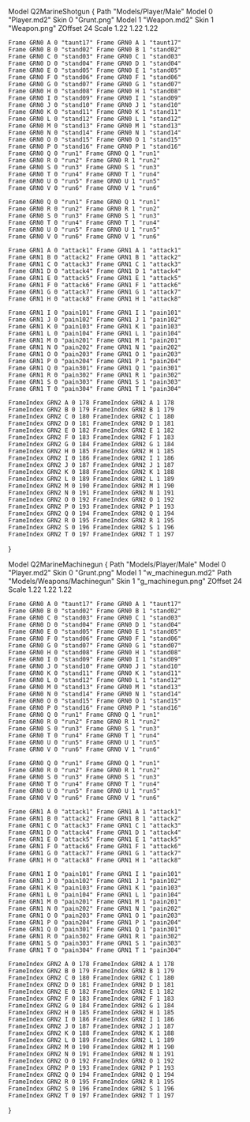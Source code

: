 Model Q2MarineShotgun
{
	Path "Models/Player/Male"
	Model 0 "Player.md2"
	Skin 0 "Grunt.png"
	Model 1 "Weapon.md2"
	Skin 1 "Weapon.png"
	ZOffset 24
	Scale 1.22 1.22 1.22
	
	Frame GRN0 A 0 "taunt17" Frame GRN0 A 1 "taunt17"
	Frame GRN0 B 0 "stand02" Frame GRN0 B 1 "stand02"
	Frame GRN0 C 0 "stand03" Frame GRN0 C 1 "stand03"
	Frame GRN0 D 0 "stand04" Frame GRN0 D 1 "stand04"
	Frame GRN0 E 0 "stand05" Frame GRN0 E 1 "stand05"
	Frame GRN0 F 0 "stand06" Frame GRN0 F 1 "stand06"
	Frame GRN0 G 0 "stand07" Frame GRN0 G 1 "stand07"
	Frame GRN0 H 0 "stand08" Frame GRN0 H 1 "stand08"
	Frame GRN0 I 0 "stand09" Frame GRN0 I 1 "stand09"
	Frame GRN0 J 0 "stand10" Frame GRN0 J 1 "stand10"
	Frame GRN0 K 0 "stand11" Frame GRN0 K 1 "stand11"
	Frame GRN0 L 0 "stand12" Frame GRN0 L 1 "stand12"
	Frame GRN0 M 0 "stand13" Frame GRN0 M 1 "stand13"
	Frame GRN0 N 0 "stand14" Frame GRN0 N 1 "stand14"
	Frame GRN0 O 0 "stand15" Frame GRN0 O 1 "stand15"
	Frame GRN0 P 0 "stand16" Frame GRN0 P 1 "stand16"
	Frame GRN0 Q 0 "run1" Frame GRN0 Q 1 "run1"
	Frame GRN0 R 0 "run2" Frame GRN0 R 1 "run2"
	Frame GRN0 S 0 "run3" Frame GRN0 S 1 "run3"
	Frame GRN0 T 0 "run4" Frame GRN0 T 1 "run4"
	Frame GRN0 U 0 "run5" Frame GRN0 U 1 "run5"
	Frame GRN0 V 0 "run6" Frame GRN0 V 1 "run6"
	
	Frame GRN0 Q 0 "run1" Frame GRN0 Q 1 "run1"
	Frame GRN0 R 0 "run2" Frame GRN0 R 1 "run2"
	Frame GRN0 S 0 "run3" Frame GRN0 S 1 "run3"
	Frame GRN0 T 0 "run4" Frame GRN0 T 1 "run4"
	Frame GRN0 U 0 "run5" Frame GRN0 U 1 "run5"
	Frame GRN0 V 0 "run6" Frame GRN0 V 1 "run6"
	
	Frame GRN1 A 0 "attack1" Frame GRN1 A 1 "attack1"
	Frame GRN1 B 0 "attack2" Frame GRN1 B 1 "attack2"
	Frame GRN1 C 0 "attack3" Frame GRN1 C 1 "attack3"
	Frame GRN1 D 0 "attack4" Frame GRN1 D 1 "attack4"
	Frame GRN1 E 0 "attack5" Frame GRN1 E 1 "attack5"
	Frame GRN1 F 0 "attack6" Frame GRN1 F 1 "attack6"
	Frame GRN1 G 0 "attack7" Frame GRN1 G 1 "attack7"
	Frame GRN1 H 0 "attack8" Frame GRN1 H 1 "attack8"
	
	Frame GRN1 I 0 "pain101" Frame GRN1 I 1 "pain101"
	Frame GRN1 J 0 "pain102" Frame GRN1 J 1 "pain102"
	Frame GRN1 K 0 "pain103" Frame GRN1 K 1 "pain103"
	Frame GRN1 L 0 "pain104" Frame GRN1 L 1 "pain104"
	Frame GRN1 M 0 "pain201" Frame GRN1 M 1 "pain201"
	Frame GRN1 N 0 "pain202" Frame GRN1 N 1 "pain202"
	Frame GRN1 O 0 "pain203" Frame GRN1 O 1 "pain203"
	Frame GRN1 P 0 "pain204" Frame GRN1 P 1 "pain204"
	Frame GRN1 Q 0 "pain301" Frame GRN1 Q 1 "pain301"
	Frame GRN1 R 0 "pain302" Frame GRN1 R 1 "pain302"
	Frame GRN1 S 0 "pain303" Frame GRN1 S 1 "pain303"
	Frame GRN1 T 0 "pain304" Frame GRN1 T 1 "pain304"
	
	FrameIndex GRN2 A 0 178 FrameIndex GRN2 A 1 178
	FrameIndex GRN2 B 0 179 FrameIndex GRN2 B 1 179
	FrameIndex GRN2 C 0 180 FrameIndex GRN2 C 1 180
	FrameIndex GRN2 D 0 181 FrameIndex GRN2 D 1 181
	FrameIndex GRN2 E 0 182 FrameIndex GRN2 E 1 182
	FrameIndex GRN2 F 0 183 FrameIndex GRN2 F 1 183
	FrameIndex GRN2 G 0 184 FrameIndex GRN2 G 1 184
	FrameIndex GRN2 H 0 185 FrameIndex GRN2 H 1 185
	FrameIndex GRN2 I 0 186 FrameIndex GRN2 I 1 186
	FrameIndex GRN2 J 0 187 FrameIndex GRN2 J 1 187
	FrameIndex GRN2 K 0 188 FrameIndex GRN2 K 1 188
	FrameIndex GRN2 L 0 189 FrameIndex GRN2 L 1 189
	FrameIndex GRN2 M 0 190 FrameIndex GRN2 M 1 190
	FrameIndex GRN2 N 0 191 FrameIndex GRN2 N 1 191
	FrameIndex GRN2 O 0 192 FrameIndex GRN2 O 1 192
	FrameIndex GRN2 P 0 193 FrameIndex GRN2 P 1 193
	FrameIndex GRN2 Q 0 194 FrameIndex GRN2 Q 1 194
	FrameIndex GRN2 R 0 195 FrameIndex GRN2 R 1 195
	FrameIndex GRN2 S 0 196 FrameIndex GRN2 S 1 196
	FrameIndex GRN2 T 0 197 FrameIndex GRN2 T 1 197
}

Model Q2MarineMachinegun
{
	Path "Models/Player/Male"
	Model 0 "Player.md2"
	Skin 0 "Grunt.png"
	Model 1 "w_machinegun.md2"
	Path "Models/Weapons/Machinegun"
	Skin 1 "g_machinegun.png"
	ZOffset 24
	Scale 1.22 1.22 1.22
	
	Frame GRN0 A 0 "taunt17" Frame GRN0 A 1 "taunt17"
	Frame GRN0 B 0 "stand02" Frame GRN0 B 1 "stand02"
	Frame GRN0 C 0 "stand03" Frame GRN0 C 1 "stand03"
	Frame GRN0 D 0 "stand04" Frame GRN0 D 1 "stand04"
	Frame GRN0 E 0 "stand05" Frame GRN0 E 1 "stand05"
	Frame GRN0 F 0 "stand06" Frame GRN0 F 1 "stand06"
	Frame GRN0 G 0 "stand07" Frame GRN0 G 1 "stand07"
	Frame GRN0 H 0 "stand08" Frame GRN0 H 1 "stand08"
	Frame GRN0 I 0 "stand09" Frame GRN0 I 1 "stand09"
	Frame GRN0 J 0 "stand10" Frame GRN0 J 1 "stand10"
	Frame GRN0 K 0 "stand11" Frame GRN0 K 1 "stand11"
	Frame GRN0 L 0 "stand12" Frame GRN0 L 1 "stand12"
	Frame GRN0 M 0 "stand13" Frame GRN0 M 1 "stand13"
	Frame GRN0 N 0 "stand14" Frame GRN0 N 1 "stand14"
	Frame GRN0 O 0 "stand15" Frame GRN0 O 1 "stand15"
	Frame GRN0 P 0 "stand16" Frame GRN0 P 1 "stand16"
	Frame GRN0 Q 0 "run1" Frame GRN0 Q 1 "run1"
	Frame GRN0 R 0 "run2" Frame GRN0 R 1 "run2"
	Frame GRN0 S 0 "run3" Frame GRN0 S 1 "run3"
	Frame GRN0 T 0 "run4" Frame GRN0 T 1 "run4"
	Frame GRN0 U 0 "run5" Frame GRN0 U 1 "run5"
	Frame GRN0 V 0 "run6" Frame GRN0 V 1 "run6"
	
	Frame GRN0 Q 0 "run1" Frame GRN0 Q 1 "run1"
	Frame GRN0 R 0 "run2" Frame GRN0 R 1 "run2"
	Frame GRN0 S 0 "run3" Frame GRN0 S 1 "run3"
	Frame GRN0 T 0 "run4" Frame GRN0 T 1 "run4"
	Frame GRN0 U 0 "run5" Frame GRN0 U 1 "run5"
	Frame GRN0 V 0 "run6" Frame GRN0 V 1 "run6"
	
	Frame GRN1 A 0 "attack1" Frame GRN1 A 1 "attack1"
	Frame GRN1 B 0 "attack2" Frame GRN1 B 1 "attack2"
	Frame GRN1 C 0 "attack3" Frame GRN1 C 1 "attack3"
	Frame GRN1 D 0 "attack4" Frame GRN1 D 1 "attack4"
	Frame GRN1 E 0 "attack5" Frame GRN1 E 1 "attack5"
	Frame GRN1 F 0 "attack6" Frame GRN1 F 1 "attack6"
	Frame GRN1 G 0 "attack7" Frame GRN1 G 1 "attack7"
	Frame GRN1 H 0 "attack8" Frame GRN1 H 1 "attack8"
	
	Frame GRN1 I 0 "pain101" Frame GRN1 I 1 "pain101"
	Frame GRN1 J 0 "pain102" Frame GRN1 J 1 "pain102"
	Frame GRN1 K 0 "pain103" Frame GRN1 K 1 "pain103"
	Frame GRN1 L 0 "pain104" Frame GRN1 L 1 "pain104"
	Frame GRN1 M 0 "pain201" Frame GRN1 M 1 "pain201"
	Frame GRN1 N 0 "pain202" Frame GRN1 N 1 "pain202"
	Frame GRN1 O 0 "pain203" Frame GRN1 O 1 "pain203"
	Frame GRN1 P 0 "pain204" Frame GRN1 P 1 "pain204"
	Frame GRN1 Q 0 "pain301" Frame GRN1 Q 1 "pain301"
	Frame GRN1 R 0 "pain302" Frame GRN1 R 1 "pain302"
	Frame GRN1 S 0 "pain303" Frame GRN1 S 1 "pain303"
	Frame GRN1 T 0 "pain304" Frame GRN1 T 1 "pain304"
	
	FrameIndex GRN2 A 0 178 FrameIndex GRN2 A 1 178
	FrameIndex GRN2 B 0 179 FrameIndex GRN2 B 1 179
	FrameIndex GRN2 C 0 180 FrameIndex GRN2 C 1 180
	FrameIndex GRN2 D 0 181 FrameIndex GRN2 D 1 181
	FrameIndex GRN2 E 0 182 FrameIndex GRN2 E 1 182
	FrameIndex GRN2 F 0 183 FrameIndex GRN2 F 1 183
	FrameIndex GRN2 G 0 184 FrameIndex GRN2 G 1 184
	FrameIndex GRN2 H 0 185 FrameIndex GRN2 H 1 185
	FrameIndex GRN2 I 0 186 FrameIndex GRN2 I 1 186
	FrameIndex GRN2 J 0 187 FrameIndex GRN2 J 1 187
	FrameIndex GRN2 K 0 188 FrameIndex GRN2 K 1 188
	FrameIndex GRN2 L 0 189 FrameIndex GRN2 L 1 189
	FrameIndex GRN2 M 0 190 FrameIndex GRN2 M 1 190
	FrameIndex GRN2 N 0 191 FrameIndex GRN2 N 1 191
	FrameIndex GRN2 O 0 192 FrameIndex GRN2 O 1 192
	FrameIndex GRN2 P 0 193 FrameIndex GRN2 P 1 193
	FrameIndex GRN2 Q 0 194 FrameIndex GRN2 Q 1 194
	FrameIndex GRN2 R 0 195 FrameIndex GRN2 R 1 195
	FrameIndex GRN2 S 0 196 FrameIndex GRN2 S 1 196
	FrameIndex GRN2 T 0 197 FrameIndex GRN2 T 1 197
}